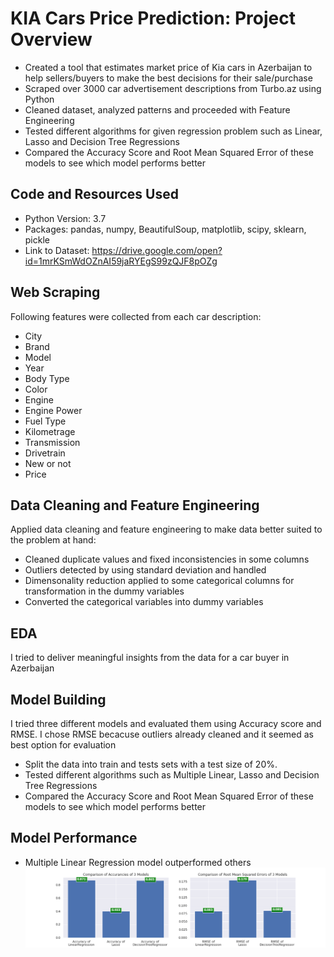 # KIA Cars Price Prediction:  Project Overview 
* Created a tool that estimates market price of Kia cars in Azerbaijan to help sellers/buyers to make the best decisions for their sale/purchase 
* Scraped over 3000 car advertisement descriptions from Turbo.az using Python
* Cleaned dataset, analyzed patterns and proceeded with Feature Engineering
* Tested different algorithms for given regression problem such as Linear, Lasso and Decision Tree Regressions
* Compared the Accuracy Score and Root Mean Squared Error of these models to see which model performs better

## Code and Resources Used
* Python Version: 3.7  
* Packages: pandas, numpy, BeautifulSoup, matplotlib, scipy, sklearn, pickle
* Link to Dataset: https://drive.google.com/open?id=1mrKSmWdOZnAI59jaRYEgS99zQJF8pOZg

## Web Scraping
Following features were collected from each car description:
* City
* Brand
* Model
* Year
* Body Type
* Color
* Engine
* Engine Power
* Fuel Type
* Kilometrage
* Transmission
* Drivetrain
* New or not
* Price

## Data Cleaning and Feature Engineering
Applied data cleaning and feature engineering to make data better suited to the problem at hand:
* Cleaned duplicate values and fixed inconsistencies in some columns 
* Outliers detected by using standard deviation and handled
* Dimensonality reduction applied to some categorical columns for transformation in the dummy variables
* Converted the categorical variables into dummy variables

## EDA
I tried to deliver meaningful insights from the data for a car buyer in Azerbaijan

## Model Building
I tried three different models and evaluated them using Accuracy score and RMSE. I chose RMSE becacuse outliers already cleaned and it seemed as best option for evaluation
* Split the data into train and tests sets with a test size of 20%.
* Tested different algorithms such as Multiple Linear, Lasso and Decision Tree Regressions
* Compared the Accuracy Score and Root Mean Squared Error of these models to see which model performs better

## Model Performance
* Multiple Linear Regression model outperformed others  
![alt text](https://github.com/JafarzadeAysel/Kia_Cars_Price_Prediction/blob/6811fc22c31283a1356775f72c7aa1896e345953/comparison.png "Models comparison")
